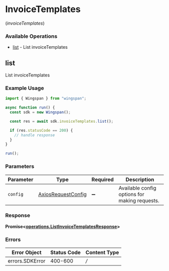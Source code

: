 # InvoiceTemplates
(*invoiceTemplates*)

### Available Operations

* [list](#list) - List invoiceTemplates

## list

List invoiceTemplates

### Example Usage

```typescript
import { Wingspan } from "wingspan";

async function run() {
  const sdk = new Wingspan();

  const res = await sdk.invoiceTemplates.list();

  if (res.statusCode == 200) {
    // handle response
  }
}

run();
```

### Parameters

| Parameter                                                    | Type                                                         | Required                                                     | Description                                                  |
| ------------------------------------------------------------ | ------------------------------------------------------------ | ------------------------------------------------------------ | ------------------------------------------------------------ |
| `config`                                                     | [AxiosRequestConfig](https://axios-http.com/docs/req_config) | :heavy_minus_sign:                                           | Available config options for making requests.                |


### Response

**Promise<[operations.ListInvoiceTemplatesResponse](../../sdk/models/operations/listinvoicetemplatesresponse.md)>**
### Errors

| Error Object    | Status Code     | Content Type    |
| --------------- | --------------- | --------------- |
| errors.SDKError | 400-600         | */*             |
